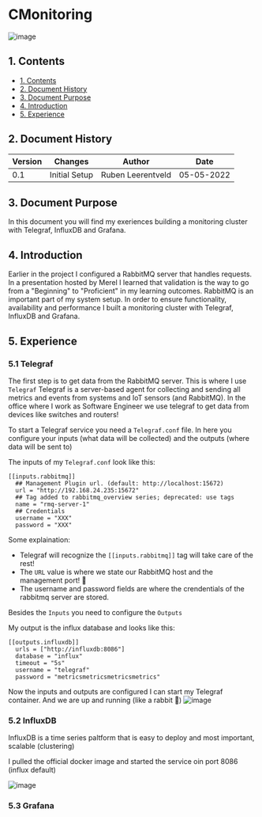 
# CMonitoring
![image](https://user-images.githubusercontent.com/27158658/166927493-a0c36355-ee4a-4727-a11e-1690a1e660af.png)

## 1. Contents
- [1. Contents](#1-contents)
- [2. Document History](#2-document-history)
- [3. Document Purpose](#3-document-purpose)
- [4. Introduction](#4-introduction)
- [5. Experience](#5-experience)


## 2. Document History
| Version | Changes | Author | Date |
|---------|---------|--------|------|
| 0.1 | Initial Setup                                                           | Ruben Leerentveld | 05-05-2022 | 


## 3. Document Purpose
In this document you will find my exeriences building a monitoring cluster with Telegraf, InfluxDB and Grafana.

## 4. Introduction
Earlier in the project I configured a RabbitMQ server that handles requests.
In a presentation hosted by Merel I learned that validation is the way to go from a "Beginning" to "Proficient" in my learning outcomes.
RabbitMQ is an important part of my system setup. In order to ensure functionality, availability and performance I built a monitoring cluster with Telegraf, InfluxDB and Grafana.


## 5. Experience
### 5.1 Telegraf
The first step is to get data from the RabbitMQ server. This is where I use ```Telegraf```
Telegraf is a server-based agent for collecting and sending all metrics and events from systems and IoT sensors (and RabbitMQ).
In the office where I work as Software Engineer we use telegraf to get data from devices like switches and routers!

To start a Telegraf service you need a ```Telegraf.conf``` file. In here you configure your inputs (what data will be collected) and the outputs (where data will be sent to)


The inputs of my ```Telegraf.conf``` look like this:
```pan
[[inputs.rabbitmq]]
  ## Management Plugin url. (default: http://localhost:15672)
  url = "http://192.168.24.235:15672"
  ## Tag added to rabbitmq_overview series; deprecated: use tags
  name = "rmq-server-1"
  ## Credentials
  username = "XXX"
  password = "XXX"
```
Some explaination:
- Telegraf will recognize the ```[[inputs.rabbitmq]]``` tag will take care of the rest!
- The ```URL``` value is where we state our RabbitMQ host and the management port! 🐇
- The username and password fields are where the crendentials of the rabbitmq server are stored.

Besides the ```Inputs``` you need to configure the ```Outputs```

My output is the influx database and looks like this:
```pan
[[outputs.influxdb]]
  urls = ["http://influxdb:8086"]
  database = "influx"
  timeout = "5s"
  username = "telegraf"
  password = "metricsmetricsmetricsmetrics"
```
Now the inputs and outputs are configured I can start my Telegraf container.
And we are up and running (like a rabbit 🐇)
![image](https://user-images.githubusercontent.com/27158658/167108957-28933b02-34c9-4c0e-964e-39fd448a1886.png)


### 5.2 InfluxDB
InfluxDB is a time series paltform that is easy to deploy and most important, scalable (clustering)

I pulled the official docker image and started the service oin port 8086 (influx default)

![image](https://user-images.githubusercontent.com/27158658/167110900-cc366794-9139-465a-8ad6-b9d9d5acdf39.png)


### 5.3 Grafana


